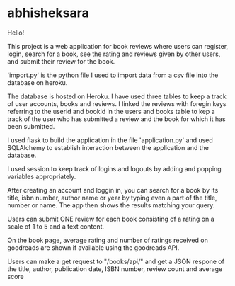 # abhisheksara

Hello!

This project is a web application for book reviews where users can register, login, search for a book, see the rating and reviews given by other users, and submit their review for the book.

'import.py' is the python file I used to import data from a csv file into the database on heroku.

The database is hosted on Heroku. I have used three tables to keep a track of user accounts, books and reviews. I linked the reviews with foregin keys referring to the userid and bookid in the users and books table to kep a track of the user who has submitted a review and the book for which it has been submitted.

I used flask to build the application in the file 'application.py' and used SQLAlchemy to establish interaction between the application and the database.

I used session to keep track of logins and logouts by adding and popping variables appropriately.

After creating an account and loggin in, you can search for a book by its title, isbn number, author name or year by typing even a part of the title, number or name. The app then shows the results matching your query. 

Users can submit ONE review for each book consisting of a rating on a scale of 1 to 5 and a text content. 

On the book page, average rating and number of ratings received on goodreads are shown if available using the goodreads API.

Users can make a get request to "/books/api/<isbn>" and get a JSON respone of the title, author, publication date, ISBN number, review count and average score
